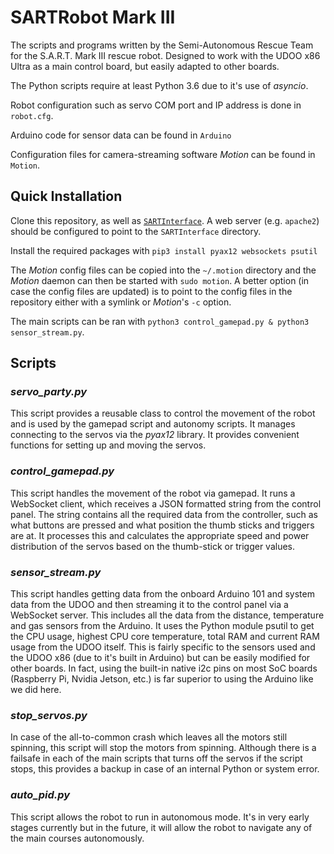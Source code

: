 # SARTRobot Mark III
The scripts and programs written by the Semi-Autonomous Rescue Team for the S.A.R.T. Mark III rescue robot. Designed to work with the UDOO x86 Ultra as a main control board, but easily adapted to other boards.

The Python scripts require at least Python 3.6 due to it's use of _asyncio_.

Robot configuration such as servo COM port and IP address is done in `robot.cfg`.

Arduino code for sensor data can be found in `Arduino`

Configuration files for camera-streaming software _Motion_ can be found in `Motion`. 


## Quick Installation
Clone this repository, as well as [`SARTInterface`](https://github.com/SFXRescue/SARTInterface). A web server (e.g. `apache2`) should be configured to point to the `SARTInterface` directory. 

Install the required packages with `pip3 install pyax12 websockets psutil`

The _Motion_ config files can be copied into the `~/.motion` directory and the _Motion_ daemon can then be started with `sudo motion`. A better option (in case the config files are updated) is to point to the config files in the repository either with a symlink or _Motion_'s `-c` option. 

The main scripts can be ran with `python3 control_gamepad.py & python3 sensor_stream.py`.

## Scripts

### _servo_party.py_
This script provides a reusable class to control the movement of the robot and is used by the gamepad script and autonomy scripts. It manages connecting to the servos via the _pyax12_ library. It provides convenient functions for setting up and moving the servos.

### _control_gamepad.py_
This script handles the movement of the robot via gamepad. It runs a WebSocket client, which receives a JSON formatted string from the control panel. The string contains all the required data from the controller, such as what buttons are pressed and what position the thumb sticks and triggers are at. It processes this and calculates the appropriate speed and power distribution of the servos based on the thumb-stick or trigger values.

### _sensor_stream.py_
This script handles getting data from the onboard Arduino 101 and system data from the UDOO and then streaming it to the control panel via a WebSocket server. This includes all the data from the distance, temperature and gas sensors from the Arduino. It uses the Python module psutil to get the CPU usage, highest CPU core temperature, total RAM and current RAM usage from the UDOO itself.
This is fairly specific to the sensors used and the UDOO x86 (due to it's built in Arduino) but can be easily modified for other boards. In fact, using the built-in native i2c pins on most SoC boards (Raspberry Pi, Nvidia Jetson, etc.) is far superior to using the Arduino like we did here.

### _stop_servos.py_
In case of the all-to-common crash which leaves all the motors still spinning, this script will stop the motors from spinning. Although there is a failsafe in each of the main scripts that turns off the servos if the script stops, this provides a backup in case of an internal Python or system error.

### _auto_pid.py_
This script allows the robot to run in autonomous mode. It's in very early stages currently but in the future, it will allow the robot to navigate any of the main courses autonomously.

